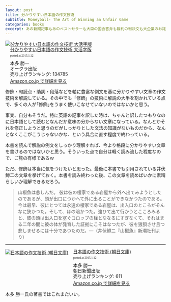 ```yaml
---
layout: post
title: 分かりやすい日本語の作文技術
subtitle: Moneyball- The Art of Winning an Unfair Game
categories: books
excerpt: あの新聞記事もあのベストセラーも大臣の国会答弁も裁判の判決文も大企業のお詫び広告も(日本語なのに)、どうしてこんなに意味がわかりづらいのか!?日本を代表するジャーナリスト本多勝一が根本からわかりやすく徹底的に分析。
---
```


<div class="azlink-box" style="margin-bottom:0px"><div class="azlink-image" style="float:left"><a href="http://www.amazon.co.jp/exec/obidos/ASIN/4775501003/warikiru-22/" name="azlinklink" target="_blank"><img src="http://ecx.images-amazon.com/images/I/416E77474SL._SL160_.jpg" alt="分かりやすい日本語の作文技術  大活字版" style="border:none" /></a></div><div class="azlink-info" style="float:left;margin-left:15px;line-height:120%"><div class="azlink-name" style="margin-bottom:10px;line-height:120%"><a href="http://www.amazon.co.jp/exec/obidos/ASIN/4775501003/warikiru-22/" name="azlinklink" target="_blank">分かりやすい日本語の作文技術  大活字版</a><div class="azlink-powered-date" style="font-size:7pt;margin-top:5px;font-family:verdana;line-height:120%">posted at 2015.1.12</div></div><div class="azlink-detail">本多 勝一<br />オークラ出版<br />売り上げランキング: 134785<br /></div><div class="azlink-link" style="margin-top:5px"><a href="http://www.amazon.co.jp/exec/obidos/ASIN/4775501003/warikiru-22/" target="_blank">Amazon.co.jp で詳細を見る</a></div></div><div class="azlink-footer" style="clear:left"></div></div>

修飾・句読点・助詞・段落などを軸に豊富な例文を基に分かりやすい文章の作文技術を解説している。その中でも「修飾」の技術に解説の大半を割かれている点で、多くの人が｢修飾｣をうまく使いこなせていないのではないかと思う。

事実、自分もそうだ。特に英語の記事を訳した時は、ちゃんと訳したつもりなのに日本語として読むとなんだか意味の分からない文章になっている。なんとかそれを修正しようと思うのだがしっかりとした文法の知識がないものだから、なんとなくここがこうじゃないかな、という具合に直す程度で終わっている。

本書を読んで解説の例文をしっかり理解すれば、今より格段に分かりやすい文章を書けるのではないかと思う。そういった点で自分は軽く読み流した程度なので、ご覧の有様であるｗ

ただ、修飾は本当に気をつけたいと思った。最後に本書でも引用されている井伏鱒二の文章を挙げておく。本書を読み終わった後、この文章を読めばいかに素晴らしいか理解できるだろう。

> 山椒魚は悲しんだ。 彼は彼の棲家である岩屋から外へ出てみようとしたのであるが、頭が出口につかへて外に出ることができなかつたのである。今は最早、彼にとつては永遠の棲家である岩屋は、出入口のところがそんなに狭かつた。そして、ほの暗かつた。強ひて出て行かうとこころみると、彼の頭は出入口を塞ぐコロップの栓とななるにすぎなくて、それはまる二年の間に彼の体が発育した証拠にこそはなつたが、彼を狼狽させ且つ悲しませるには十分であつたのだ。―（井伏鱒二『山椒魚』新潮社刊より）

***

<div class="azlink-box" style="margin-bottom:0px"><div class="azlink-image" style="float:left"><a href="http://www.amazon.co.jp/exec/obidos/ASIN/4022608080/warikiru-22/" name="azlinklink" target="_blank"><img src="http://ecx.images-amazon.com/images/I/51QKNW7MY2L._SL160_.jpg" alt="日本語の作文技術 (朝日文庫)" style="border:none" /></a></div><div class="azlink-info" style="float:left;margin-left:15px;line-height:120%"><div class="azlink-name" style="margin-bottom:10px;line-height:120%"><a href="http://www.amazon.co.jp/exec/obidos/ASIN/4022608080/warikiru-22/" name="azlinklink" target="_blank">日本語の作文技術 (朝日文庫)</a><div class="azlink-powered-date" style="font-size:7pt;margin-top:5px;font-family:verdana;line-height:120%">posted at 2015.1.12</div></div><div class="azlink-detail">本多 勝一<br />朝日新聞出版<br />売り上げランキング: 611<br /></div><div class="azlink-link" style="margin-top:5px"><a href="http://www.amazon.co.jp/exec/obidos/ASIN/4022608080/warikiru-22/" target="_blank">Amazon.co.jp で詳細を見る</a></div></div><div class="azlink-footer" style="clear:left"></div></div>


本多 勝一氏の著書ではこれまたいい。